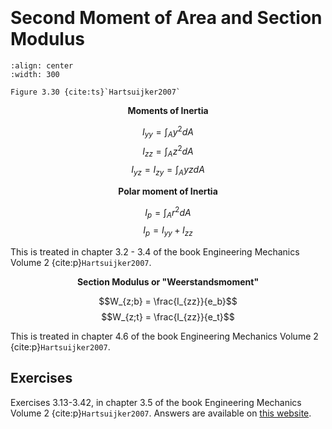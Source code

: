 ```{index} Second moment area
```
```{index} Moment of Inertia
```
```{index} Polar Moment of Inertia
```
```{index} Steiner
```
```{index} Section Modulus
```
```{index} Weerstandsmoment
```

# Second Moment of Area and Section Modulus

```{figure} ./second-moment-area_data/image.png
:align: center
:width: 300

Figure 3.30 {cite:ts}`Hartsuijker2007`
```

<center><b>Moments of Inertia</b></center>

$$I_{yy} = \int_{A}y^{2}dA$$
$$I_{zz} = \int_{A}z^{2}dA$$
$$I_{yz} = I_{zy} = \int_{A}yzdA$$

<center><b>Polar moment of Inertia</b></center>

$$I_p = \int_{A}r^{2}dA$$
$$I_p = I_{yy} + I_{zz}$$

This is treated in chapter 3.2 - 3.4 of the book Engineering Mechanics Volume 2 {cite:p}`Hartsuijker2007`.

<center><b>Section Modulus or "Weerstandsmoment"</b></center>

$$W_{z;b} = \frac{I_{zz}}{e_b}$$
$$W_{z;t} = \frac{I_{zz}}{e_t}$$

This is treated in chapter 4.6 of the book Engineering Mechanics Volume 2 {cite:p}`Hartsuijker2007`.

## Exercises
Exercises 3.13-3.42, in chapter 3.5 of the book Engineering Mechanics Volume 2 {cite:p}`Hartsuijker2007`. Answers are available on [this website](https://icozct.tudelft.nl/TUD_CT/bookanswers/vol2/Chapter3/).